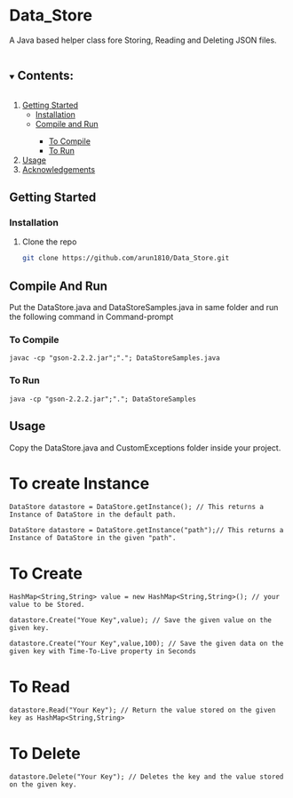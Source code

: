 # Data_Store

A Java based helper class fore Storing, Reading and Deleting JSON files.

<details open="open">
  <summary><h2 style="display: inline-block">Contents:</h2></summary>
  <ol>
    <li>
      <a href="#getting-started">Getting Started</a>
      <ul>
        <li><a href="#installation">Installation</a></li>
        <li><a href="#Compile-And-Run">Compile and Run</a></li>
        <ul>
        <li><a href="#to-compile">To Compile</a></li>
        <li><a href="#to-run">To Run</a></li>
        </ul>
        </ul>
    </li>
    <li><a href="#usage">Usage</a></li>
    <li><a href="#acknowledgements">Acknowledgements</a></li>
  </ol>
</details>
 

## Getting Started

### Installation

1. Clone the repo
   ```sh
   git clone https://github.com/arun1810/Data_Store.git
   ```
## Compile And Run
Put the DataStore.java and DataStoreSamples.java in same folder and run the following command in Command-prompt
### To Compile
```
javac -cp "gson-2.2.2.jar";"."; DataStoreSamples.java
```
### To Run
```
java -cp "gson-2.2.2.jar";"."; DataStoreSamples
```
## Usage
Copy the DataStore.java and CustomExceptions folder inside your project.

# To create Instance
```
DataStore datastore = DataStore.getInstance(); // This returns a Instance of DataStore in the default path.

DataStore datastore = DataStore.getInstance("path");// This returns a Instance of DataStore in the given "path".
```
# To Create
```
HashMap<String,String> value = new HashMap<String,String>(); // your value to be Stored.

datastore.Create("Youe Key",value); // Save the given value on the given key.

datastore.Create("Your Key",value,100); // Save the given data on the given key with Time-To-Live property in Seconds
```
# To Read
```
datastore.Read("Your Key"); // Return the value stored on the given key as HashMap<String,String>
```
# To Delete
```
datastore.Delete("Your Key"); // Deletes the key and the value stored on the given key.
```
